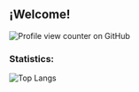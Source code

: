 ## ¡Welcome!

![Profile view counter on GitHub](https://komarev.com/ghpvc/?username=Martin-Fedorenko)
### Statistics:
![Top Langs](https://github-readme-stats.vercel.app/api/top-langs/?username=Martin-Fedorenko&layout=compact&theme=material-palenight&show_icons=true&include_all_commits=true&count_private=true)

<!--



**Martin-Fedorenko/Martin-Fedorenko** is a ✨ _special_ ✨ repository because its `README.md` (this file) appears on your GitHub profile.

Here are some ideas to get you started:

- 🔭 I’m currently working on ...
- 🌱 I’m currently learning ...
- 👯 I’m looking to collaborate on ...
- 🤔 I’m looking for help with ...
- 💬 Ask me about ...
- 📫 How to reach me: ...
- 😄 Pronouns: ...
- ⚡ Fun fact: ...
-->
